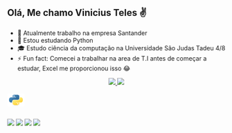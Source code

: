 ## Olá, Me chamo Vinicius Teles ✌

- 🔭 Atualmente trabalho na empresa Santander
- 🌱 Estou estudando Python
- 🎓 Estudo ciência da computação na Universidade São Judas Tadeu 4/8
- ⚡ Fun fact: Comecei a trabalhar na area de T.I antes de começar a estudar, Excel me proporcionou isso 😂

<div align="center">
  <a href="https://github.com/ViniciusTeleSS">
  <img height="180em" src="https://github-readme-stats.vercel.app/api?username=ViniciusTeleSS&show_icons=true&theme=dark&include_all_commits=true&count_private=true"/>
  <img height="180em" src="https://github-readme-stats.vercel.app/api/top-langs/?username=ViniciusTeleSS&layout=compact&langs_count=7&theme=dark"/>
</div>

</div>
<div style="display: inline_block"><br>
  <img align="center" alt="Rafa-Python" height="30" width="40" src="https://raw.githubusercontent.com/devicons/devicon/master/icons/python/python-original.svg">
</div>

##

<div>
  <a href="mailto:vinitelessilva@gmail.com"><img src="https://img.shields.io/badge/-Gmail-%23333?style=for-the-badge&logo=gmail&logoColor=red" target="_blank"></a>
  <a href="mailto:vinitelessilva@hotmail.com"><img src="https://img.shields.io/badge/Microsoft_Outlook-0078D4?style=for-the-badge&logo=microsoft-outlook&logoColor=white" target="_blank"></a>
  <a href="https://www.linkedin.com/in/viniciusteles44/" target="_blank"><img src="https://img.shields.io/badge/-LinkedIn-%230077B5?style=for-the-badge&logo=linkedin&logoColor=white" target="_blank"></a> 
  <a href="https://www.instagram.com/viniteleshue/" target="_blank"><img src="https://img.shields.io/badge/-Instagram-%23E4405F?style=for-the-badge&logo=instagram&logoColor=white" target="_blank"></a>
</div>
